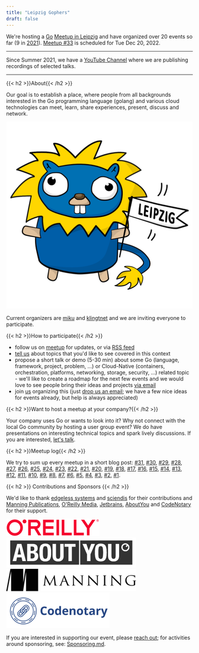 ```yaml
---
title: "Leipzig Gophers"
draft: false
---
```


We're hosting a [Go](https://go.dev/) [Meetup in
Leipzig](https://www.meetup.com/Leipzig-Golang/) and have organized over 20
events so far (9 in [2021](https://golangleipzig.space/posts/2021/)). [Meetup #33](https://www.meetup.com/leipzig-golang/events/282941972/) is scheduled for Tue Dec 20, 2022.

<!-- Visit
[our meetup page](https://www.meetup.com/Leipzig-Golang/) for information about
upcoming events. -->

----

Since Summer 2021, we have a [YouTube
Channel](https://www.youtube.com/channel/UCFDzViL6Bo0w2AG23Q0_rZQ) where we are
publishing recordings of selected talks.

----

{{< h2 >}}About{{< /h2 >}}

Our goal is to establish a place, where people from all backgrounds interested
in the Go programming language (golang) and various cloud technologies can meet, learn,
share experiences, present, discuss and network.

![Depiction of a Leipzig Gopher](/leipzig-gopher.svg#half)

Current organizers are [miku](https://github.com/miku/) and
[klingtnet](https://github.com/klingtnet) and we are inviting everyone to
participate.

{{< h2 >}}How to participate{{< /h2 >}}

* follow us on [meetup](https://www.meetup.com/Leipzig-Golang) for updates, or via [RSS feed](https://golangleipzig.space/posts/index.xml)
* [tell us](https://www.meetup.com/Leipzig-Golang/#discussions) about topics that you'd like to see covered in this context
* propose a short talk or demo (5-30 min) about some Go (language, framework,
  project, problem, ...) or Cloud-Native (containers, orchestration, platforms,
networking, storage, security, ...) related topic - we'll like to create a
roadmap for the next few events and we would love to see people bring their
ideas and projects [via email](mailto:martin.czygan@gmail.com)
* join
  [us](https://www.meetup.com/Leipzig-Golang/members/?op=leaders)
organizing this (just [drop us an email](mailto:martin.czygan@gmail.com); we
have a few nice ideas for events already, but help is always appreciated)

{{< h2 >}}Want to host a meetup at your company?{{< /h2 >}}

Your company uses Go or wants to look into it? Why not connect with the local
Go community by hosting a user group event? We do have presentations on
interesting technical topics and spark lively discussions. If you are
interested, [let's talk](mailto:martin.czygan@gmail.com).


{{< h2 >}}Meetup log{{< /h2 >}}

We try to sum up every meetup in a short blog post:
[#31](https://golangleipzig.space/posts/meetup-31-wrapup/),
[#30](https://golangleipzig.space/posts/meetup-30-wrapup/),
[#29](https://golangleipzig.space/posts/meetup-29-wrapup/),
[#28](https://golangleipzig.space/posts/meetup-28-wrapup/),
[#27](https://golangleipzig.space/posts/meetup-27-wrapup/),
[#26](https://golangleipzig.space/posts/meetup-26-wrapup/),
[#25](https://golangleipzig.space/posts/meetup-25-wrapup/),
[#24](https://golangleipzig.space/posts/meetup-24-wrapup/),
[#23](https://golangleipzig.space/posts/meetup-23-wrapup/),
[#22](https://golangleipzig.space/posts/meetup-22-wrapup/),
[#21](https://golangleipzig.space/posts/meetup-21-wrapup/),
[#20](https://golangleipzig.space/posts/meetup-20-wrapup/),
[#19](https://golangleipzig.space/posts/meetup-19-wrapup/),
[#18](https://golangleipzig.space/posts/meetup-18-wrapup/),
[#17](https://golangleipzig.space/posts/meetup-17-wrapup/),
[#16](https://golangleipzig.space/posts/meetup-16-wrapup/),
[#15](https://golangleipzig.space/posts/meetup-15-wrapup/),
[#14](https://golangleipzig.space/posts/meetup-14-wrapup/),
[#13](https://golangleipzig.space/posts/meetup-13-wrapup/),
[#12](https://golangleipzig.space/posts/meetup-12-wrapup/),
[#11](https://golangleipzig.space/posts/meetup-11-wrapup/),
[#10](https://golangleipzig.space/posts/meetup-10-wrapup/),
[#9](https://golangleipzig.space/posts/meetup-9-wrapup/),
[#8](https://golangleipzig.space/posts/meetup-8-wrapup/),
[#7](https://golangleipzig.space/posts/meetup-7-wrapup/),
[#6](https://golangleipzig.space/posts/meetup-6-wrapup/),
[#5](https://golangleipzig.space/posts/meetup-5-wrapup/),
[#4](https://golangleipzig.space/posts/meetup-4-wrapup/),
[#3](https://golangleipzig.space/posts/meetup-3-wrapup/),
[#2](https://golangleipzig.space/posts/second-meetup-wrapup/),
[#1](https://golangleipzig.space/posts/meetup-launched/).

{{< h2 >}} Contributions and Sponsors {{< /h2 >}}

We'd like to thank [edgeless systems](https://www.edgeless.systems) and
[sciendis](https://www.sciendis.de/) for their contributions and [Manning
Publications](https://www.manning.com/), [O'Reilly
Media](https://www.oreilly.com/pub/cpc/323592),
[Jetbrains](https://www.jetbrains.com/),
[AboutYou](https://www.aboutyou.com) and [CodeNotary](https://codenotary.com/) for their support.

[![oreilly logo](/images/oreilly-50.jpg)](https://www.oreilly.com/pub/cpc/323592)
[![aboutyou logo](/images/aboutyou-small.png)](https://www.aboutyou.com)
[![manning logo](/images/Manninglogo_outline-10.png)](https://manning.com)
[![codenotary logo](/downloads/codenotary-logo-brand-blue-50.png)](https://codenotary.com)

If you are interested in supporting our event, please [reach
out](mailto:martin.czygan@gmail.com); for activities around sponsoring,
see: [Sponsoring.md](https://git.io/JDIwz).

<!-- [![](https://www.oreilly.com/partner_file/oreilly.jpg)](https://www.oreilly.com/pub/cpc/323592) -->

